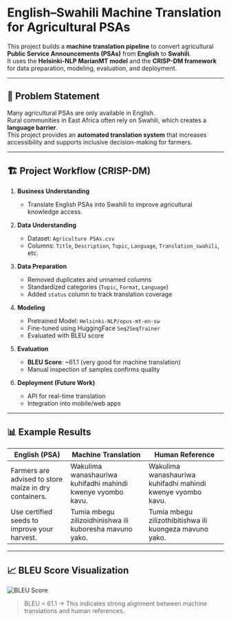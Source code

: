 #  English–Swahili Machine Translation for Agricultural PSAs

This project builds a **machine translation pipeline** to convert agricultural **Public Service Announcements (PSAs)** from **English** to **Swahili**.  
It uses the **Helsinki-NLP MarianMT model** and the **CRISP-DM framework** for data preparation, modeling, evaluation, and deployment.

---

## 🚜 Problem Statement
Many agricultural PSAs are only available in English.  
Rural communities in East Africa often rely on Swahili, which creates a **language barrier**.  
This project provides an **automated translation system** that increases accessibility and supports inclusive decision-making for farmers.

---

## 🏗️ Project Workflow (CRISP-DM)

1. **Business Understanding**  
   - Translate English PSAs into Swahili to improve agricultural knowledge access.  

2. **Data Understanding**  
   - Dataset: `Agriculture PSAs.csv`  
   - Columns: `Title`, `Description`, `Topic`, `Language`, `Translation_swahili`, etc.  

3. **Data Preparation**  
   - Removed duplicates and unnamed columns  
   - Standardized categories (`Topic`, `Format`, `Language`)  
   - Added `status` column to track translation coverage  

4. **Modeling**  
   - Pretrained Model: `Helsinki-NLP/opus-mt-en-sw`  
   - Fine-tuned using HuggingFace `Seq2SeqTrainer`  
   - Evaluated with BLEU score  

5. **Evaluation**  
   - **BLEU Score**: ~61.1 (very good for machine translation)  
   - Manual inspection of samples confirms quality  

6. **Deployment (Future Work)**  
   - API for real-time translation  
   - Integration into mobile/web apps  

---

## 📊 Example Results

| English (PSA) | Machine Translation | Human Reference |
|---------------|---------------------|-----------------|
| Farmers are advised to store maize in dry containers. | Wakulima wanashauriwa kuhifadhi mahindi kwenye vyombo kavu. | Wakulima wanashauriwa kuhifadhi mahindi kwenye vyombo kavu. |
| Use certified seeds to improve your harvest. | Tumia mbegu zilizoidhinishwa ili kuboresha mavuno yako. | Tumia mbegu zilizothibitishwa ili kuongeza mavuno yako. |

---

## 📈 BLEU Score Visualization

![BLEU Score](results/bleu_score.png)

> BLEU = 61.1 → This indicates strong alignment between machine translations and human references.


